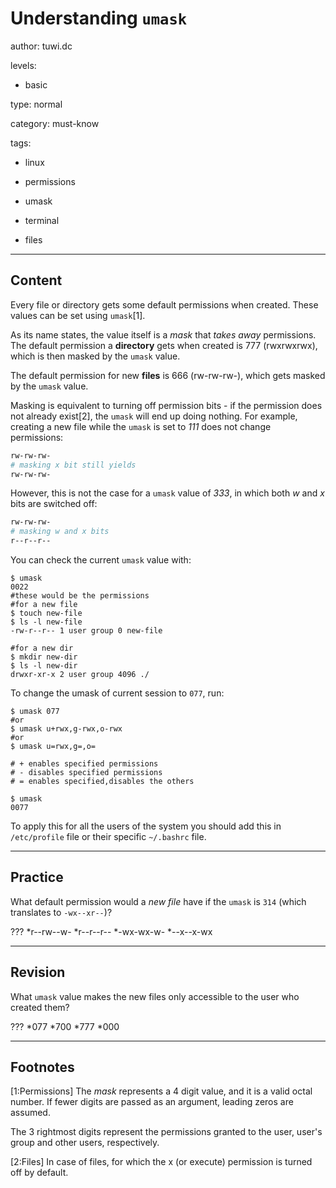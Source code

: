 # Understanding `umask`
author: tuwi.dc

levels:

  - basic

type: normal

category: must-know

tags:

  - linux

  - permissions

  - umask

  - terminal

  - files

---
## Content

Every file or directory gets some default permissions when created. These values can be set using `umask`[1].

As its name states, the value itself is a *mask* that *takes away* permissions. The default permission a **directory** gets when created is 777 (rwxrwxrwx), which is then masked by the `umask` value.

The default permission for new **files** is 666 (rw-rw-rw-), which gets masked by the `umask` value.

Masking is equivalent to turning off permission bits - if the permission does not already exist[2], the `umask` will end up doing nothing. For example, creating a new file while the `umask` is set to *111* does not change permissions:
```bash
rw-rw-rw-
# masking x bit still yields
rw-rw-rw-
```
However, this is not the case for a `umask` value of *333*, in which both *w* and *x* bits are switched off:
```bash
rw-rw-rw-
# masking w and x bits
r--r--r--
```
You can check the current `umask` value with:
```
$ umask
0022
#these would be the permissions
#for a new file
$ touch new-file
$ ls -l new-file
-rw-r--r-- 1 user group 0 new-file

#for a new dir
$ mkdir new-dir
$ ls -l new-dir
drwxr-xr-x 2 user group 4096 ./

```
To change the umask of current session to `077`, run:
```
$ umask 077
#or
$ umask u+rwx,g-rwx,o-rwx
#or
$ umask u=rwx,g=,o=

# + enables specified permissions
# - disables specified permissions
# = enables specified,disables the others

$ umask
0077
```

To apply this for all the users of the system you should add this in `/etc/profile` file or their specific `~/.bashrc` file.

---
## Practice

What default permission would a *new file* have if the `umask` is `314` (which translates to `-wx--xr--`)?

???
*r--rw--w-
*r--r--r--
*-wx-wx-w-
*--x--x-wx

---
## Revision

What `umask` value makes the new files only accessible to the user who created them?

???
*077
*700
*777
*000

---
## Footnotes

[1:Permissions]
The *mask* represents a 4 digit value, and it is a valid octal number. If fewer digits are passed as an argument, leading zeros are assumed.

The 3 rightmost digits represent the permissions granted to the user, user's group and other users, respectively.

[2:Files]
In case of files, for which the x (or execute) permission is turned off by default.
